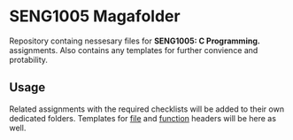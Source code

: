# SENG1005 Magafolder
Repository containg nessesary files for **SENG1005: C Programming.** assignments. 
Also contains any templates for further convience and protability.
## Usage
Related assignments with the required checklists will be added to their own dedicated folders.
Templates for [file](https://github.com/zhenfuyuu/focusAssignmentTwo/blob/main/file-template.md) and [function](https://github.com/zhenfuyuu/focusAssignmentTwo/blob/main/function-template.md) headers
will be here as well.
